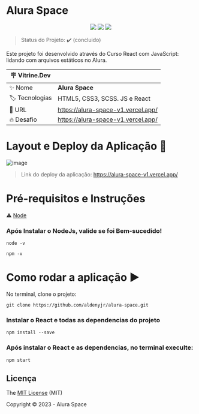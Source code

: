 # Alura Space

<p align="center">
  <img src="https://img.shields.io/static/v1?label=react&message=framework&color=blue&style=for-the-badge&logo=REACT"/>
  <img src="http://img.shields.io/static/v1?label=License&message=MIT&color=green&style=for-the-badge"/>
   <img src="http://img.shields.io/static/v1?label=STATUS&message=CONCLUIDO&color=GREEN&style=for-the-badge"/>
</p>

> Status do Projeto: :heavy_check_mark: (concluido)

Este projeto foi desenvolvido através do Curso React com JavaScript: lidando com arquivos estáticos no Alura.

| :placard: Vitrine.Dev |                                    |
| --------------------- | ---------------------------------- |
| :sparkles: Nome       | **Alura Space**                    |
| :label: Tecnologias   | HTML5, CSS3, SCSS. JS e React      |
| :rocket: URL          | https://alura-space-v1.vercel.app/ |
| :fire: Desafio        | https://alura-space-v1.vercel.app/ |

<!-- Inserir imagem com a #vitrinedev ao final do link -->

# Layout e Deploy da Aplicação :dash:

![image](https://user-images.githubusercontent.com/114154072/229258633-7a223924-ea4d-4c89-9b30-4b4689872c71.png)

> Link do deploy da aplicação:
> https://alura-space-v1.vercel.app/

# Pré-requisitos e Instruções

:warning: [Node](https://nodejs.org/en/download/)

### Após Instalar o NodeJs, valide se foi Bem-sucedido!

```
node -v
```

```
npm -v
```

# Como rodar a aplicação :arrow_forward:

No terminal, clone o projeto:

```
git clone https://github.com/aldenyjr/alura-space.git
```

### Instalar o React e todas as dependencias do projeto

```
npm install --save
```

### Após instalar o React e as dependencias, no terminal execulte:

```
npm start
```

## Licença

The [MIT License]() (MIT)

Copyright :copyright: 2023 - Alura Space
